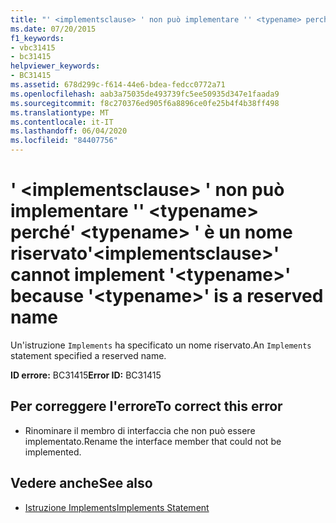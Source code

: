 ```yaml
---
title: "' <implementsclause> ' non può implementare '' <typename> perché' <typename> ' è un nome riservato"
ms.date: 07/20/2015
f1_keywords:
- vbc31415
- bc31415
helpviewer_keywords:
- BC31415
ms.assetid: 678d299c-f614-44e6-bdea-fedcc0772a71
ms.openlocfilehash: aab3a75035de493739fc5ee50935d347e1faada9
ms.sourcegitcommit: f8c270376ed905f6a8896ce0fe25b4f4b38ff498
ms.translationtype: MT
ms.contentlocale: it-IT
ms.lasthandoff: 06/04/2020
ms.locfileid: "84407756"
---
```

# <a name="implementsclause-cannot-implement-typename-because-typename-is-a-reserved-name"></a><span data-ttu-id="b15c5-102">' \<implementsclause> ' non può implementare '' \<typename> perché' \<typename> ' è un nome riservato</span><span class="sxs-lookup"><span data-stu-id="b15c5-102">'\<implementsclause>' cannot implement '\<typename>' because '\<typename>' is a reserved name</span></span>
<span data-ttu-id="b15c5-103">Un'istruzione `Implements` ha specificato un nome riservato.</span><span class="sxs-lookup"><span data-stu-id="b15c5-103">An `Implements` statement specified a reserved name.</span></span>  
  
 <span data-ttu-id="b15c5-104">**ID errore:** BC31415</span><span class="sxs-lookup"><span data-stu-id="b15c5-104">**Error ID:** BC31415</span></span>  
  
## <a name="to-correct-this-error"></a><span data-ttu-id="b15c5-105">Per correggere l'errore</span><span class="sxs-lookup"><span data-stu-id="b15c5-105">To correct this error</span></span>  
  
- <span data-ttu-id="b15c5-106">Rinominare il membro di interfaccia che non può essere implementato.</span><span class="sxs-lookup"><span data-stu-id="b15c5-106">Rename the interface member that could not be implemented.</span></span>  
  
## <a name="see-also"></a><span data-ttu-id="b15c5-107">Vedere anche</span><span class="sxs-lookup"><span data-stu-id="b15c5-107">See also</span></span>

- [<span data-ttu-id="b15c5-108">Istruzione Implements</span><span class="sxs-lookup"><span data-stu-id="b15c5-108">Implements Statement</span></span>](../language-reference/statements/implements-statement.md)

